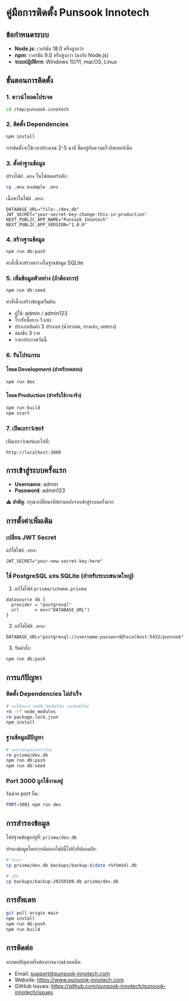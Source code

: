 # คู่มือการติดตั้ง Punsook Innotech

## ข้อกำหนดระบบ

- **Node.js**: เวอร์ชัน 18.0 หรือสูงกว่า
- **npm**: เวอร์ชัน 9.0 หรือสูงกว่า (มากับ Node.js)
- **ระบบปฏิบัติการ**: Windows 10/11, macOS, Linux

## ขั้นตอนการติดตั้ง

### 1. ดาวน์โหลดโปรเจค

```bash
cd /tmp/punsook-innotech
```

### 2. ติดตั้ง Dependencies

```bash
npm install
```

การติดตั้งจะใช้เวลาประมาณ 2-5 นาที ขึ้นอยู่กับความเร็วอินเทอร์เน็ต

### 3. ตั้งค่าฐานข้อมูล

สร้างไฟล์ `.env` ในโฟลเดอร์หลัก:

```bash
cp .env.example .env
```

เนื้อหาในไฟล์ `.env`:
```
DATABASE_URL="file:./dev.db"
JWT_SECRET="your-secret-key-change-this-in-production"
NEXT_PUBLIC_APP_NAME="Punsook Innotech"
NEXT_PUBLIC_APP_VERSION="1.0.0"
```

### 4. สร้างฐานข้อมูล

```bash
npm run db:push
```

คำสั่งนี้จะสร้างตารางในฐานข้อมูล SQLite

### 5. เพิ่มข้อมูลตัวอย่าง (ถ้าต้องการ)

```bash
npm run db:seed
```

คำสั่งนี้จะสร้างข้อมูลเริ่มต้น:
- ผู้ใช้: admin / admin123
- โรงรับซื้อยาง 1 แห่ง
- ประเภทสินค้า 3 ประเภท (น้ำยางสด, ยางแห้ง, เศษยาง)
- สมาชิก 3 ราย
- ราคาประกาศวันนี้

### 6. รันโปรแกรม

#### โหมด Development (สำหรับทดสอบ)

```bash
npm run dev
```

#### โหมด Production (สำหรับใช้งานจริง)

```bash
npm run build
npm start
```

### 7. เปิดเบราว์เซอร์

เปิดเบราว์เซอร์และไปที่:
```
http://localhost:3000
```

## การเข้าสู่ระบบครั้งแรก

- **Username**: admin
- **Password**: admin123

⚠️ **สำคัญ**: กรุณาเปลี่ยนรหัสผ่านหลังจากเข้าสู่ระบบครั้งแรก

## การตั้งค่าเพิ่มเติม

### เปลี่ยน JWT Secret

แก้ไขไฟล์ `.env`:
```
JWT_SECRET="your-new-secret-key-here"
```

### ใช้ PostgreSQL แทน SQLite (สำหรับระบบขนาดใหญ่)

1. แก้ไขไฟล์ `prisma/schema.prisma`:
```prisma
datasource db {
  provider = "postgresql"
  url      = env("DATABASE_URL")
}
```

2. แก้ไขไฟล์ `.env`:
```
DATABASE_URL="postgresql://username:password@localhost:5432/punsook"
```

3. รันคำสั่ง:
```bash
npm run db:push
```

## การแก้ปัญหา

### ติดตั้ง Dependencies ไม่สำเร็จ

```bash
# ลบโฟลเดอร์ node_modules และติดตั้งใหม่
rm -rf node_modules
rm package-lock.json
npm install
```

### ฐานข้อมูลมีปัญหา

```bash
# ลบฐานข้อมูลและสร้างใหม่
rm prisma/dev.db
npm run db:push
npm run db:seed
```

### Port 3000 ถูกใช้งานอยู่

รันด้วย port อื่น:
```bash
PORT=3001 npm run dev
```

## การสำรองข้อมูล

ไฟล์ฐานข้อมูลอยู่ที่: `prisma/dev.db`

สำรองข้อมูลโดยการคัดลอกไฟล์นี้ไปยังที่ปลอดภัย:

```bash
# สำรอง
cp prisma/dev.db backups/backup-$(date +%Y%m%d).db

# กู้คืน
cp backups/backup-20250109.db prisma/dev.db
```

## การอัพเดท

```bash
git pull origin main
npm install
npm run db:push
npm run build
```

## การติดต่อ

หากพบปัญหาหรือต้องการความช่วยเหลือ:
- Email: support@punsook-innotech.com
- Website: https://www.punsook-innotech.com
- GitHub Issues: https://github.com/punsook-innotech/punsook-innotech/issues

